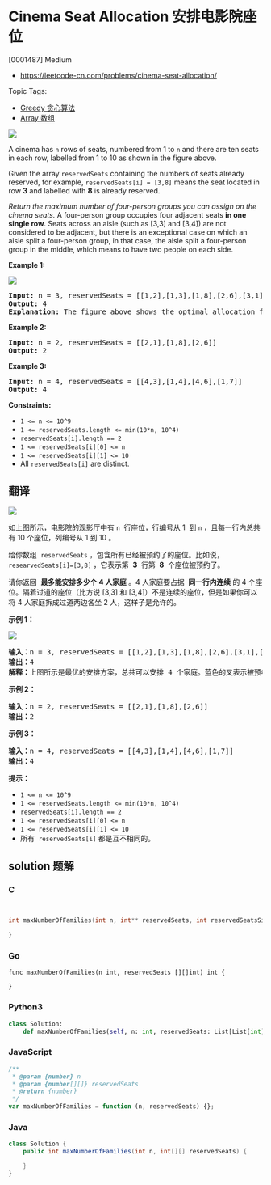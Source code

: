 # Cinema Seat Allocation 安排电影院座位

[0001487] Medium

- https://leetcode-cn.com/problems/cinema-seat-allocation/

Topic Tags:

- [Greedy 贪心算法](https://leetcode-cn.com/tag/greedy/)
- [Array 数组](https://leetcode-cn.com/tag/array/)

![](https://assets.leetcode.com/uploads/2020/02/14/cinema_seats_1.png)

A cinema has `n` rows of seats, numbered from 1 to `n` and there are ten seats in each row, labelled from 1 to 10 as shown in the figure above.

Given the array `reservedSeats` containing the numbers of seats already reserved, for example, `reservedSeats[i] = [3,8]` means the seat located in row **3** and labelled with **8** is already reserved.

_Return the maximum number of four-person groups you can assign on the cinema seats._ A four-person group occupies four adjacent seats **in one single row**. Seats across an aisle (such as \[3,3\] and \[3,4\]) are not considered to be adjacent, but there is an exceptional case on which an aisle split a four-person group, in that case, the aisle split a four-person group in the middle, which means to have two people on each side.

**Example 1:**

![](https://assets.leetcode.com/uploads/2020/02/14/cinema_seats_3.png)

<pre><strong>Input:</strong> n = 3, reservedSeats = [[1,2],[1,3],[1,8],[2,6],[3,1],[3,10]]
<strong>Output:</strong> 4
<strong>Explanation:</strong> The figure above shows the optimal allocation for four groups, where seats mark with blue are already reserved and contiguous seats mark with orange are for one group.
</pre>

**Example 2:**

<pre><strong>Input:</strong> n = 2, reservedSeats = [[2,1],[1,8],[2,6]]
<strong>Output:</strong> 2
</pre>

**Example 3:**

<pre><strong>Input:</strong> n = 4, reservedSeats = [[4,3],[1,4],[4,6],[1,7]]
<strong>Output:</strong> 4
</pre>

**Constraints:**

- `1 <= n <= 10^9`
- `1 <= reservedSeats.length <= min(10*n, 10^4)`
- `reservedSeats[i].length == 2`
- `1 <= reservedSeats[i][0] <= n`
- `1 <= reservedSeats[i][1] <= 10`
- All `reservedSeats[i]` are distinct.

## 翻译

![](https://assets.leetcode-cn.com/aliyun-lc-upload/uploads/2020/03/21/cinema_seats_1.png)

如上图所示，电影院的观影厅中有 `n`  行座位，行编号从 1  到 `n` ，且每一行内总共有 10 个座位，列编号从 1 到 10 。

给你数组  `reservedSeats` ，包含所有已经被预约了的座位。比如说，`researvedSeats[i]=[3,8]` ，它表示第  **3**  行第  **8**  个座位被预约了。

请你返回  **最多能安排多少个 4 人家庭** 。4 人家庭要占据  **同一行内连续** 的 4 个座位。隔着过道的座位（比方说 \[3,3\] 和 \[3,4\]）不是连续的座位，但是如果你可以将 4 人家庭拆成过道两边各坐 2 人，这样子是允许的。

**示例 1：**

![](https://assets.leetcode-cn.com/aliyun-lc-upload/uploads/2020/03/21/cinema_seats_3.png)

<pre><strong>输入：</strong>n = 3, reservedSeats = [[1,2],[1,3],[1,8],[2,6],[3,1],[3,10]]
<strong>输出：</strong>4
<strong>解释：</strong>上图所示是最优的安排方案，总共可以安排 4 个家庭。蓝色的叉表示被预约的座位，橙色的连续座位表示一个 4 人家庭。
</pre>

**示例 2：**

<pre><strong>输入：</strong>n = 2, reservedSeats = [[2,1],[1,8],[2,6]]
<strong>输出：</strong>2
</pre>

**示例 3：**

<pre><strong>输入：</strong>n = 4, reservedSeats = [[4,3],[1,4],[4,6],[1,7]]
<strong>输出：</strong>4
</pre>

**提示：**

- `1 <= n <= 10^9`
- `1 <= reservedSeats.length <= min(10*n, 10^4)`
- `reservedSeats[i].length == 2`
- `1 <= reservedSeats[i][0] <= n`
- `1 <= reservedSeats[i][1] <= 10`
- 所有  `reservedSeats[i]` 都是互不相同的。

## solution 题解

### C

```c


int maxNumberOfFamilies(int n, int** reservedSeats, int reservedSeatsSize, int* reservedSeatsColSize){

}
```

### Go

```golang
func maxNumberOfFamilies(n int, reservedSeats [][]int) int {

}
```

### Python3

```python
class Solution:
    def maxNumberOfFamilies(self, n: int, reservedSeats: List[List[int]]) -> int:
```

### JavaScript

```javascript
/**
 * @param {number} n
 * @param {number[][]} reservedSeats
 * @return {number}
 */
var maxNumberOfFamilies = function (n, reservedSeats) {};
```

### Java

```java
class Solution {
    public int maxNumberOfFamilies(int n, int[][] reservedSeats) {

    }
}
```
